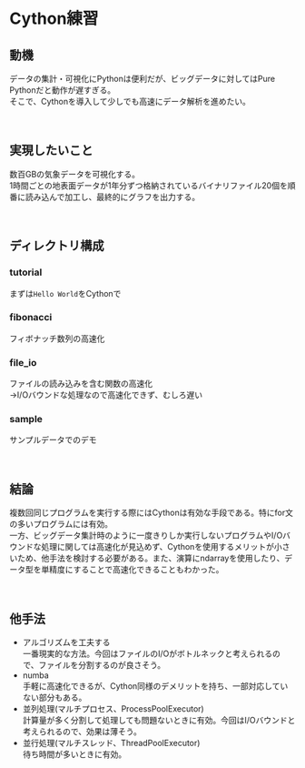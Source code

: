 # Cython練習
## 動機
データの集計・可視化にPythonは便利だが、ビッグデータに対してはPure Pythonだと動作が遅すぎる。  
そこで、Cythonを導入して少しでも高速にデータ解析を進めたい。

<br>

## 実現したいこと
数百GBの気象データを可視化する。  
1時間ごとの地表面データが1年分ずつ格納されているバイナリファイル20個を順番に読み込んで加工し、最終的にグラフを出力する。  

<br>

## ディレクトリ構成
### tutorial
まずは`Hello World`をCythonで

### fibonacci
フィボナッチ数列の高速化

### file_io
ファイルの読み込みを含む関数の高速化  
→I/Oバウンドな処理なので高速化できず、むしろ遅い

### sample
サンプルデータでのデモ  


<br>

## 結論
複数回同じプログラムを実行する際にはCythonは有効な手段である。特にfor文の多いプログラムには有効。  
一方、ビッグデータ集計時のように一度きりしか実行しないプログラムやI/Oバウンドな処理に関しては高速化が見込めず、Cythonを使用するメリットが小さいため、他手法を検討する必要がある。また、演算にndarrayを使用したり、データ型を単精度にすることで高速化できることもわかった。

<br>

## 他手法
- アルゴリズムを工夫する  
  一番現実的な方法。今回はファイルのI/Oがボトルネックと考えられるので、ファイルを分割するのが良さそう。
- numba  
  手軽に高速化できるが、Cython同様のデメリットを持ち、一部対応していない部分もある。
- 並列処理(マルチプロセス、ProcessPoolExecutor)  
  計算量が多く分割して処理しても問題ないときに有効。今回はI/Oバウンドと考えられるので、効果は薄そう。
- 並行処理(マルチスレッド、ThreadPoolExecutor)  
  待ち時間が多いときに有効。
